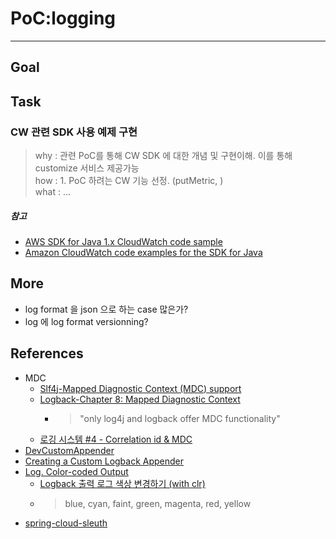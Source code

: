# PoC:logging
***
## Goal

## Task
### CW 관련 SDK 사용 예제 구현
> why : 관련 PoC를 통해 CW SDK 에 대한 개념 및 구현이해. 이를 통해 customize 서비스 제공가능   
> how : 1. PoC 하려는 CW 기능 선정. (putMetric, )    
> what : ...


##### 참고
- [AWS SDK for Java 1.x CloudWatch code sample](https://docs.aws.amazon.com/sdk-for-java/v1/developer-guide/examples-cloudwatch.html)
- [Amazon CloudWatch code examples for the SDK for Java](https://github.com/awsdocs/aws-doc-sdk-examples/tree/main/javav2/example_code/cloudwatch)

## More
- log format 을 json 으로 하는 case 많은가?
- log 에 log format versionning?

## References
- MDC
  - [Slf4j-Mapped Diagnostic Context (MDC) support](https://www.slf4j.org/manual.html#mdc)
  - [Logback-Chapter 8: Mapped Diagnostic Context](https://logback.qos.ch/manual/mdc.html)
    - > "only log4j and logback offer MDC functionality"
  - [로깅 시스템 #4 - Correlation id & MDC](https://bcho.tistory.com/1316)
- [DevCustomAppender](https://docs.developers.optimizely.com/full-stack-experimentation/docs/customize-logger-java)
- [Creating a Custom Logback Appender](https://www.baeldung.com/custom-logback-appender)
- [Log. Color-coded Output](https://docs.spring.io/spring-boot/docs/current/reference/html/features.html#features.logging.console-output.color-coded)
  - [Logback 출력 로그 색상 변경하기 (with clr)](https://oingdaddy.tistory.com/257)
  - >blue, cyan, faint, green, magenta, red, yellow
- [spring-cloud-sleuth](https://spring.io/projects/spring-cloud-sleuth)
